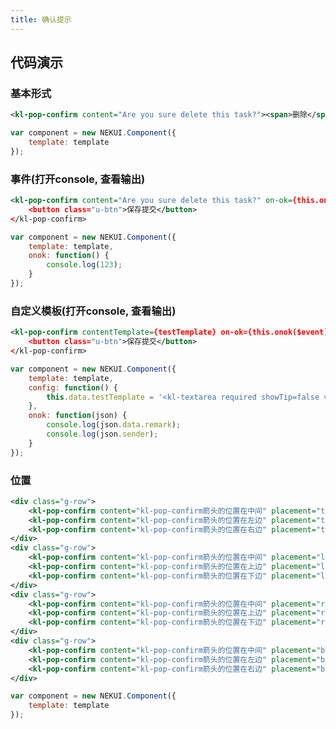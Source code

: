 ```yaml
---
title: 确认提示
---
```


## 代码演示

### 基本形式

<!-- demo_start -->
<div class="m-example"></div>

```xml
<kl-pop-confirm content="Are you sure delete this task?"><span>删除</span></kl-pop-confirm>
```

```javascript
var component = new NEKUI.Component({
    template: template
});
```
<!-- demo_end -->

### 事件(打开console, 查看输出)

<!-- demo_start -->
<div class="m-example"></div>

```xml
<kl-pop-confirm content="Are you sure delete this task?" on-ok={this.onok()}>
    <button class="u-btn">保存提交</button>
</kl-pop-confirm>
```

```javascript
var component = new NEKUI.Component({
    template: template,
    onok: function() {
        console.log(123);
    }
});
```
<!-- demo_end -->

### 自定义模板(打开console, 查看输出)

<!-- demo_start -->
<div class="m-example"></div>

```xml
<kl-pop-confirm contentTemplate={testTemplate} on-ok={this.onok($event)}>
    <button class="u-btn">保存提交</button>
</kl-pop-confirm>
```

```javascript
var component = new NEKUI.Component({
    template: template,
    config: function() {
        this.data.testTemplate = '<kl-textarea required showTip=false value={remark} height=50 />';
    },
    onok: function(json) {
        console.log(json.data.remark);
        console.log(json.sender);
    }
});
```
<!-- demo_end -->

### 位置

<!-- demo_start -->
<div class="m-example"></div>

```xml
<div class="g-row">
    <kl-pop-confirm content="kl-pop-confirm箭头的位置在中间" placement="top"><kl-button title="top" /></kl-pop-confirm>
    <kl-pop-confirm content="kl-pop-confirm箭头的位置在左边" placement="topLeft"><kl-button title="topLeft" /></kl-pop-confirm>
    <kl-pop-confirm content="kl-pop-confirm箭头的位置在右边" placement="topRight"><kl-button title="topRight" /></kl-pop-confirm>
</div>
<div class="g-row">
    <kl-pop-confirm content="kl-pop-confirm箭头的位置在中间" placement="left"><kl-button title="left" /></kl-pop-confirm>
    <kl-pop-confirm content="kl-pop-confirm箭头的位置在上边" placement="leftTop"><kl-button title="leftTop" /></kl-pop-confirm>
    <kl-pop-confirm content="kl-pop-confirm箭头的位置在下边" placement="leftBottom"><kl-button title="leftBottom" /></kl-pop-confirm>
</div>
<div class="g-row">
    <kl-pop-confirm content="kl-pop-confirm箭头的位置在中间" placement="right"><kl-button title="right" /></kl-pop-confirm>
    <kl-pop-confirm content="kl-pop-confirm箭头的位置在上边" placement="rightTop"><kl-button title="rightTop" /></kl-pop-confirm>
    <kl-pop-confirm content="kl-pop-confirm箭头的位置在下边" placement="rightBottom"><kl-button title="rightBottom" /></kl-pop-confirm>
</div>
<div class="g-row">
    <kl-pop-confirm content="kl-pop-confirm箭头的位置在中间" placement="bottom"><kl-button title="bottom" /></kl-pop-confirm>
    <kl-pop-confirm content="kl-pop-confirm箭头的位置在左边" placement="bottomLeft"><kl-button title="bottomLeft" /></kl-pop-confirm>
    <kl-pop-confirm content="kl-pop-confirm箭头的位置在右边" placement="bottomRight"><kl-button title="bottomRight" /></kl-pop-confirm>
</div>
```

```javascript
var component = new NEKUI.Component({
    template: template
});
```
<!-- demo_end -->
